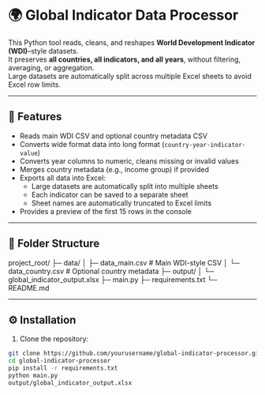 # 🌍 Global Indicator Data Processor

This Python tool reads, cleans, and reshapes **World Development Indicator (WDI)**–style datasets.  
It preserves **all countries, all indicators, and all years**, without filtering, averaging, or aggregation.  
Large datasets are automatically split across multiple Excel sheets to avoid Excel row limits.

---

## 🚀 Features

- Reads main WDI CSV and optional country metadata CSV
- Converts wide format data into long format (`country-year-indicator-value`)
- Converts year columns to numeric, cleans missing or invalid values
- Merges country metadata (e.g., income group) if provided
- Exports all data into Excel:
  - Large datasets are automatically split into multiple sheets
  - Each indicator can be saved to a separate sheet
  - Sheet names are automatically truncated to Excel limits
- Provides a preview of the first 15 rows in the console

---

## 📁 Folder Structure

project_root/
├─ data/
│ ├─ data_main.csv # Main WDI-style CSV
│ └─ data_country.csv # Optional country metadata
├─ output/
│ └─ global_indicator_output.xlsx
├─ main.py
├─ requirements.txt
└─ README.md

---

## ⚙️ Installation

1. Clone the repository:

```bash
git clone https://github.com/yourusername/global-indicator-processor.git
cd global-indicator-processor
pip install -r requirements.txt
python main.py
output/global_indicator_output.xlsx
